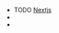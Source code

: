 - TODO [Nextjs](https://medium.com/@mdtaqui.jhar/6-repos-to-master-nextjs-d01672dbea7c?ref=dailydev)
-
-